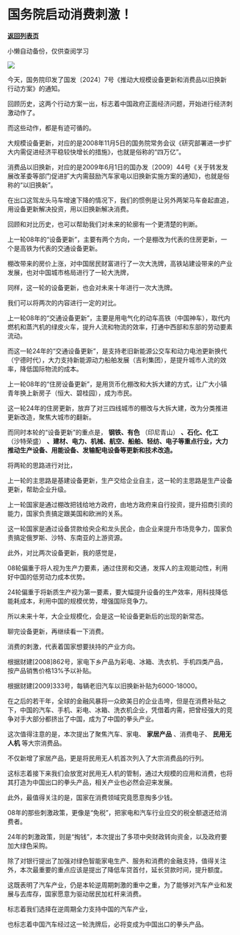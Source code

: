 # 国务院启动消费刺激！

[**返回列表页**](/gzh/政事堂2019)

小懒自动备份，仅供查阅学习

![](https://mmbiz.qpic.cn/mmbiz_png/rxhS23yu8cMF3hT5B8ibSR6uzXUxDwI7jeiacjZUcbXjmuXQIDHib8WPqHrDAz9hicR79qY8REFiaiae6YTrdpvoCplQ/640?wx_fmt=png&from;=appmsg)

今天，国务院印发了国发〔2024〕7号《推动大规模设备更新和消费品以旧换新行动方案》的通知。  

回顾历史，这两个行动方案一出，标志着中国政府正面经济问题，开始进行经济刺激动作了。

而这些动作，都是有迹可循的。  

大规模设备更新，对应的是2008年11月5日的国务院常务会议《研究部署进一步扩大内需促进经济平稳较快增长的措施》，也就是俗称的“四万亿”。

消费品以旧换新，对应的是2009年6月1日的国办发〔2009〕44号《关于转发发展改革委等部门促进扩大内需鼓励汽车家电以旧换新实施方案的通知》，也就是俗称的“以旧换新”。

在出口这驾龙头马车增速下降的情况下，我们的惯例是让另外两架马车奋起直追，用设备更新解决投资，用以旧换新解决消费。

回顾和对比历史，也可以帮助我们对未来的轮廓有一个更清楚的判断。  

上一轮08年的“设备更新”，主要有两个方向，一个是棚改为代表的住房更新，一个是高铁为代表的交通设备更新。

棚改带来的房价上涨，对中国居民财富进行了一次大洗牌，高铁站建设带来的产业发展，也对中国城市格局进行了一轮大洗牌，

同样，这一轮的设备更新，也会对未来十年进行一次大洗牌。

我们可以将两次的内容进行一定的对比。

上一轮08年的“交通设备更新”，主要是用电气化的动车高铁（中国神车），取代内燃机和蒸汽机的绿皮火车，提升人流和物流的效率，打通中西部和东部的劳动要素流动。

而这一轮24年的“交通设备更新”，是支持老旧新能源公交车和动力电池更新换代（宁德时代），大力支持新能源动力船舶发展（吉利集团），是提升城市人流的效率，降低国际物流的成本。

上一轮08年的“住房设备更新”，是用货币化棚改和大拆大建的方式，让广大小镇青年换上新房子（恒大、碧桂园），成为市民。

这一轮24年的住房更新，放弃了对三四线城市的棚改与大拆大建，改为分类推进更新改造，聚焦大城市的翻新。

而同时本轮的“设备更新”的重点是， **钢铁、有色** （印尼青山） **、石化、化工** （沙特荣盛）
**、建材、电力、机械、航空、船舶、轻纺、电子等重点行业，大力推动生产设备、用能设备、发输配电设备等更新和技术改造。**

将两轮的思路进行对比，

上一轮的主思路是基建设备更新，生产交给企业自主，这一轮的主思路是生产设备更新，帮助企业升级。

上一轮国家是通过棚改把钱给地方政府，由地方政府来自行投资，提升招商引资的能力，国家负责搞定跟美国和欧洲的关系。

这一轮国家是通过设备贷款给央企和龙头民企，由企业来提升市场竞争力，国家负责搞定俄罗斯、沙特、东南亚的上游资源。

此外，对比两次设备更新，我的感觉是，

08轮偏重于将人视为生产力要素，通过住房和交通，发挥人的主观能动性，利用好中国的低劳动力成本优势。

24轮偏重于将新质生产视为第一要素，要大幅提升设备的生产效率，用科技降低能耗成本，利用中国的规模优势，增强国际竞争力。

所以未来十年，大企业规模化，会是这一轮设备更新后的出现的新常态。  

聊完设备更新，再继续看一下消费。  

消费的刺激，代表着国家想要扶持的产业方向。

根据财建[2008]862号，家电下乡产品为彩电、冰箱、洗衣机、手机四类产品，按产品销售价格13%予以补贴。

根据财建[2009]333号，每辆老旧汽车以旧换新补贴为6000-18000。

在之后的若干年，全球的金融风暴将一众欧美日的企业击垮，但是在消费补贴之下，中国的汽车、手机、彩电、冰箱、洗衣机企业，凭借着内需，把曾经强大的竞争对手大部分都挤出了中国，成为了中国的拳头产业。

这次值得注意的是，本次提出了聚焦汽车、家电、 **家居产品** 、消费电子、 **民用无人机** 等大宗消费品。

不仅新增了家居产品，更是将民用无人机首次列入了大宗消费品的行列。

这标志着接下来我们会放宽对民用无人机的管制，通过大规模的应用和消费，也将其打造为中国出口的拳头产品，相关产业也必然会迎来发展。  

此外，最值得关注的是，国家在消费领域究竟愿意掏多少钱。

08年的那些刺激政策，更像是“免税”，把家电和汽车行业应交的税全额退还给消费者。  

24年的刺激政策，则是“掏钱”，本次提出了多项中央财政转向资金，以及政府要加大绿色采购。

除了对银行提出了加强对绿色智能家电生产、服务和消费的金融支持，值得关注外，本次最重要的重点应该是提出了降低车贷首付，延长贷款时间，提升额度。

这既表明了汽车产业，仍是本轮逆周期刺激的重中之重，为了能够对汽车产业和发展与去库存，国家愿意为驱动居民加杠杆来消费。

标志着我们选择在逆周期全力支持中国的汽车产业，

也标志着中国汽车经过这一轮洗牌后，必将变成为中国出口的拳头产品。

